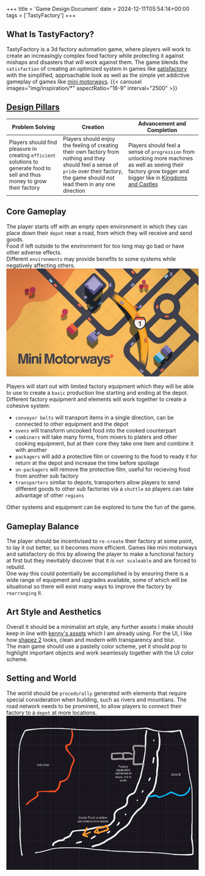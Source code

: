 +++
title = 'Game Design Document'
date = 2024-12-11T05:54:14+00:00
tags = ['TastyFactory']
+++
## What Is TastyFactory?
TastyFactory is a 3d factory automation game, where players will work to create an increasingly complex food factory while protecting it against mishaps and disasters that will work against them. The game blends the `satisfaction` of creating an optimized system in games like [satisfactory](https://store.steampowered.com/app/526870/Satisfactory/) with the simplified, approachable look as well as the simple yet addictive gameplay of games like [mini motorways](https://store.steampowered.com/app/1127500/Mini_Motorways/).
{{< carousel images="img/inspiration/*" aspectRatio="16-9" interval="2500" >}}
## [Design Pillars](https://www.gamedeveloper.com/design/fourteen-forms-of-fun)
| **Problem Solving** | **Creation** | **Advancement and Completion** |
|---|---|---|
| Players should find pleasure in creating `efficient` solutions to generate food to sell and thus money to grow their factory | Players should enjoy the feeling of creating their own factory from nothing and they should feel a sense of `pride` over their factory, the game should not lead them in any one direction | Players should feel a sense of `progression` from unlocking more machines as well as seeing their factory grow bigger and bigger like in [Kingdoms and Castles](https://store.steampowered.com/app/569480/Kingdoms_and_Castles/) |
## Core Gameplay
The player starts off with an empty open environment in which they can place down their `depot` near a road, from which they will receive and send goods.\
Food if left outside to the environment for too long may go bad or have other adverse effects.\
Different `environments` may provide benefits to some systems while negatively affecting others. ![image](img/miniMotorways2.png "an example of different coloured environments")

Players will start out with limited factory equipment which they will be able to use to create a `basic` production line starting and ending at the depot.\
Different factory equipment and elements will work together to create a cohesive system:
- `conveyor belts` will transport items in a single direction, can be connected to other equipment and the depot
- `ovens` will transform uncooked food into the cooked counterpart
- `combiners` will take many forms, from mixers to platers and other cooking equipment, but at their core they take one item and combine it with another
- `packagers` will add a protective film or covering to the food to ready it for return at the depot and increase the time before spoilage
- `un-packagers` will remove the protective film, useful for recieving food from another sub factory
- `transporters` similar to depots, transporters allow players to send different goods to other sub factories via a `shuttle` so players can take advantage of other `regions`

Other systems and equipment can be explored to tune the fun of the game.
## Gameplay Balance
The player should be incentivised to `re-create` their factory at some point, to lay it out better, so it becomes more efficient. Games like mini motorways and satisfactory do this by allowing the player to make a functional factory at first but they inevitably discover that it is `not scaleable` and are forced to rebuild.\
One way this could potentially be accomplished is by ensuring there is a wide range of equipment and upgrades available, some of which will be situational so there will exist many ways to improve the factory by `rearranging` it.
## Art Style and Aesthetics
Overall it should be a minimalist art style, any further assets I make should keep in line with [kenny's assets](https://www.kenney.nl/assets) which I am already using. For the UI, I like how [shapez 2](https://shapez2.com/) looks, clean and modern with transparency and blur.\
The main game should use a pastelly color scheme, yet it should pop to highlight important objects and work seamlessly together with the UI color scheme.

## Setting and World
The world should be `procedurally` generated with elements that require special consideration when building, such as rivers and mountians. The road network needs to be prominent, to allow players to connect their factory to a `depot` at more locations.
![image.png](img/badDiagram.png)

